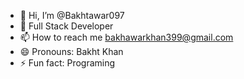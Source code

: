 - 👋 Hi, I’m @Bakhtawar097
- 👀 Full Stack Developer
- 📫 How to reach me bakhawarkhan399@gmail.com
- 😄 Pronouns: Bakht Khan
- ⚡ Fun fact: Programing

